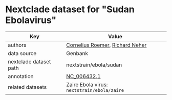 # Nextclade dataset for "Sudan Ebolavirus"

| Key                    | Value                                                                           |
| ---------------------- | ------------------------------------------------------------------------------- |
| authors                | [Cornelius Roemer](https://neherlab.org), [Richard Neher](https://neherlab.org) |
| data source            | Genbank                                                                         |
| nextclade dataset path | nextstrain/ebola/sudan                                                          |
| annotation             | [NC_006432.1](https://www.ncbi.nlm.nih.gov/nuccore/NC_006432)                   |
| related datasets       | Zaire Ebola virus: `nextstrain/ebola/zaire`                                     |
